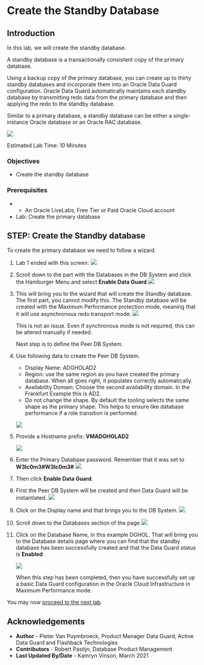 # Create the Standby Database

## Introduction
In this lab, we will create the standby database.

A standby database is a transactionally consistent copy of the primary database.

Using a backup copy of the primary database, you can create up to thirty standby databases and incorporate them into an Oracle Data Guard configuration. Oracle Data Guard automatically maintains each standby database by transmitting redo data from the primary database and then applying the redo to the standby database.

Similar to a primary database, a standby database can be either a single-instance Oracle database or an Oracle RAC database.

![](./images/standby.png)

Estimated Lab Time: 10 Minutes

### Objectives
-   Create the standby database

### Prerequisites
- - An Oracle LiveLabs, Free Tier or Paid Oracle Cloud account
- Lab: Create the primary database

## **STEP**: Create the Standby database

To create the primary database we need to follow a wizard. 

1. Lab 1 ended with this screen:
    ![](./images/create-dbcs-prim-11.png)

2. Scroll down to the part with the Databases in the DB System and click the Hamburger Menu and select **Enable Data Guard**
    ![](./images/create-stby-db-01.png)

3. This will bring you to the wizard that will create the Standby database. The first part, you cannot modify this. The Standby database will be created with the Maximum Performance protection mode, meaning that it will use asynchronous redo transport mode. 
    ![](./images/create-stby-db-02.png)

    This is not an issue. Even if synchronous mode is not required, this can be altered manually if needed.

    Next step is to define the Peer DB System.
4. Use following data to create the Peer DB System.
    * Display Name: ADGHOLAD2
    * Region: use the same region as you have created the primary database. When all goes right, it populates correctly automatically.
    * Availability Domain: Choose the second availability domain. In the Frankfurt Example this is AD2.
    * Do not change the shape. By default the tooling selects the same shape as the primary shape. This helps to ensure like database performance if a role transition is performed.

    ![](./images/create-stby-db-03.png)

5. Provide a Hostname prefix: **VMADGHOLAD2**

    ![](./images/create-stby-db-04.png)

6. Enter the Primary Database password.
    Remember that it was set to **W3lc0m3\#W3lc0m3\#**
    ![](./images/create-stby-db-05.png)

7. Then click **Enable Data Guard**.

8. First the Peer DB System will be created and then Data Guard will be instantiated.
    ![](./images/create-stby-db-06.png)

9. Click on the Display name and that brings you to the DB System.
    ![](./images/create-stby-db-07.png)

10. Scroll down to the Databases section of the page
    ![](./images/create-stby-db-08.png)

11. Click on the Database Name, in this example DGHOL.
    That will bring you to the Database details page where you can find that the standby database has been successfully created and that the Data Guard status is **Enabled**

    ![](./images/create-stby-db-09.png)

    When this step has been completed, then you have successfully set up a basic Data Guard configuration in the Oracle Cloud Infrastructure in Maximum Performance mode.


You may now [proceed to the next lab](#next).


## Acknowledgements

- **Author** - Pieter Van Puymbroeck, Product Manager Data Guard, Active Data Guard and Flashback Technologies
- **Contributors** - Robert Pastijn, Database Product Management
- **Last Updated By/Date** -  Kamryn Vinson, March 2021